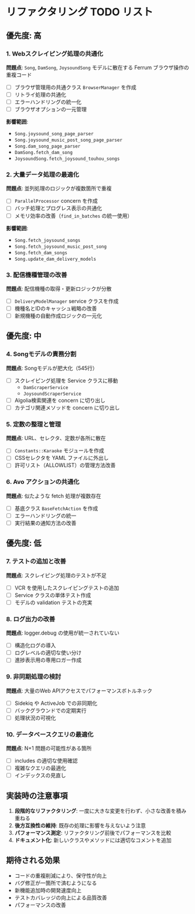 # リファクタリング TODO リスト

## 優先度: 高

### 1. Webスクレイピング処理の共通化
**問題点**: `Song`, `DamSong`, `JoysoundSong` モデルに散在する Ferrum ブラウザ操作の重複コード
- [ ] ブラウザ管理用の共通クラス `BrowserManager` を作成
- [ ] リトライ処理の共通化
- [ ] エラーハンドリングの統一化
- [ ] ブラウザオプションの一元管理

**影響範囲**: 
- `Song.joysound_song_page_parser`
- `Song.joysound_music_post_song_page_parser`
- `Song.dam_song_page_parser`
- `DamSong.fetch_dam_song`
- `JoysoundSong.fetch_joysound_touhou_songs`

### 2. 大量データ処理の最適化
**問題点**: 並列処理のロジックが複数箇所で重複
- [ ] `ParallelProcessor` concern を作成
- [ ] バッチ処理とプログレス表示の共通化
- [ ] メモリ効率の改善（`find_in_batches` の統一使用）

**影響範囲**:
- `Song.fetch_joysound_songs`
- `Song.fetch_joysound_music_post_song`
- `Song.fetch_dam_songs`
- `Song.update_dam_delivery_models`

### 3. 配信機種管理の改善
**問題点**: 配信機種の取得・更新ロジックが分散
- [ ] `DeliveryModelManager` service クラスを作成
- [ ] 機種名とIDのキャッシュ戦略の改善
- [ ] 新規機種の自動作成ロジックの一元化

## 優先度: 中

### 4. Songモデルの責務分割
**問題点**: Songモデルが肥大化（545行）
- [ ] スクレイピング処理を Service クラスに移動
  - `DamScraperService`
  - `JoysoundScraperService`
- [ ] Algolia検索関連を concern に切り出し
- [ ] カテゴリ関連メソッドを concern に切り出し

### 5. 定数の整理と管理
**問題点**: URL、セレクタ、定数が各所に散在
- [ ] `Constants::Karaoke` モジュールを作成
- [ ] CSSセレクタを YAML ファイルに外出し
- [ ] 許可リスト（ALLOWLIST）の管理方法改善

### 6. Avo アクションの共通化
**問題点**: 似たような fetch 処理が複数存在
- [ ] 基底クラス `BaseFetchAction` を作成
- [ ] エラーハンドリングの統一
- [ ] 実行結果の通知方法の改善

## 優先度: 低

### 7. テストの追加と改善
**問題点**: スクレイピング処理のテストが不足
- [ ] VCR を使用したスクレイピングテストの追加
- [ ] Service クラスの単体テスト作成
- [ ] モデルの validation テストの充実

### 8. ログ出力の改善
**問題点**: logger.debug の使用が統一されていない
- [ ] 構造化ログの導入
- [ ] ログレベルの適切な使い分け
- [ ] 進捗表示用の専用ロガー作成

### 9. 非同期処理の検討
**問題点**: 大量のWeb APIアクセスでパフォーマンスボトルネック
- [ ] Sidekiq や ActiveJob での非同期化
- [ ] バックグラウンドでの定期実行
- [ ] 処理状況の可視化

### 10. データベースクエリの最適化
**問題点**: N+1 問題の可能性がある箇所
- [ ] includes の適切な使用確認
- [ ] 複雑なクエリの最適化
- [ ] インデックスの見直し

## 実装時の注意事項

1. **段階的なリファクタリング**: 一度に大きな変更を行わず、小さな改善を積み重ねる
2. **後方互換性の維持**: 既存の処理に影響を与えないよう注意
3. **パフォーマンス測定**: リファクタリング前後でパフォーマンスを比較
4. **ドキュメント化**: 新しいクラスやメソッドには適切なコメントを追加

## 期待される効果

- コードの重複削減により、保守性が向上
- バグ修正が一箇所で済むようになる
- 新機能追加時の開発速度向上
- テストカバレッジの向上による品質改善
- パフォーマンスの改善